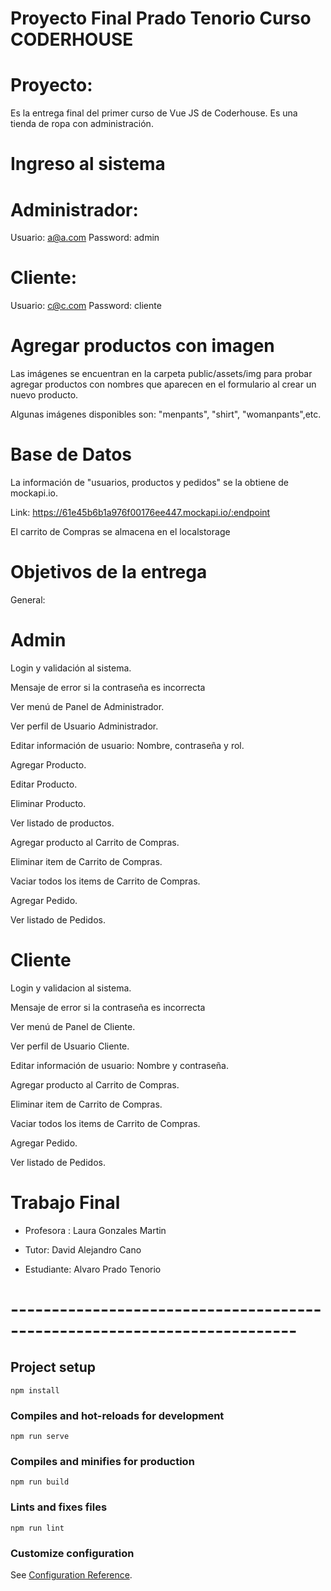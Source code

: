 # Proyecto Final Prado Tenorio Curso CODERHOUSE

# Proyecto:

Es la entrega final del primer curso de Vue JS de Coderhouse. 
Es una tienda de ropa con administración.

# Ingreso al sistema

# Administrador: 
Usuario: a@a.com Password: admin

# Cliente: 
Usuario: c@c.com Password: cliente


# Agregar productos con imagen
Las imágenes se encuentran en la carpeta public/assets/img para probar agregar productos con nombres que aparecen en el formulario al crear un nuevo producto.

Algunas imágenes disponibles son: "menpants", "shirt", "womanpants",etc.

# Base de Datos

La información de "usuarios, productos y pedidos" se la obtiene de mockapi.io.

Link:
https://61e45b6b1a976f00176ee447.mockapi.io/:endpoint

El carrito de Compras se almacena en el localstorage

# Objetivos de la entrega

General:

# Admin

Login y validación al sistema.

Mensaje de error si la contraseña es incorrecta

Ver menú de Panel de Administrador.

Ver perfil de Usuario Administrador.

Editar información de usuario: Nombre, contraseña y rol.

Agregar Producto.

Editar Producto.

Eliminar Producto.

Ver listado de productos.

Agregar producto al Carrito de Compras.

Eliminar item de Carrito de Compras.

Vaciar todos los items de Carrito de Compras.

Agregar Pedido.

Ver listado de Pedidos.


# Cliente


Login y validacion al sistema.

Mensaje de error si la contraseña es incorrecta

Ver menú de Panel de Cliente.

Ver perfil de Usuario Cliente.

Editar información de usuario: Nombre y contraseña.

Agregar producto al Carrito de Compras.

Eliminar item de Carrito de Compras.

Vaciar todos los items de Carrito de Compras.

Agregar Pedido.

Ver listado de Pedidos.


# Trabajo Final

- Profesora : Laura Gonzales Martin

- Tutor: David Alejandro Cano

- Estudiante: Alvaro Prado Tenorio

# -------------------------------------------------------------------------


## Project setup
```
npm install
```

### Compiles and hot-reloads for development
```
npm run serve
```

### Compiles and minifies for production
```
npm run build
```

### Lints and fixes files
```
npm run lint
```

### Customize configuration
See [Configuration Reference](https://cli.vuejs.org/config/).

